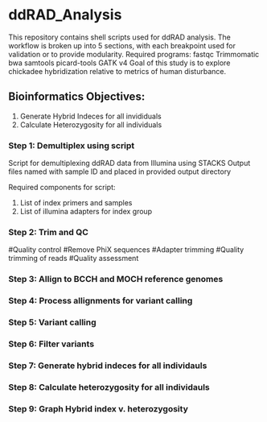 # ddRAD_Analysis
This repository contains shell scripts used for ddRAD analysis.
The workflow is broken up into 5 sections, with each breakpoint used for validation or to provide modularity.
Required programs: fastqc Trimmomatic bwa samtools picard-tools GATK v4
Goal of this study is to explore chickadee hybridization relative to metrics of human disturbance.

## Bioinformatics  Objectives:
1. Generate Hybrid Indeces for all invididuals 
2. Calculate Heterozygosity for all individuals 

### Step 1: Demultiplex using script
Script for demultiplexing ddRAD data from Illumina using STACKS
Output files named with sample ID and placed in provided output directory

Required components for script:

1. List of index primers and samples
2. List of illumina adapters for index group
 
 
### Step 2: Trim and QC
 
 
#Quality control
#Remove PhiX sequences
#Adapter trimming
#Quality trimming of reads
#Quality assessment
 
### Step 3: Allign to BCCH and MOCH reference genomes
 
### Step 4: Process allignments for variant calling
 
### Step 5: Variant calling
 
### Step 6: Filter variants
 
### Step 7: Generate hybrid indeces for all individauls
 
### Step 8: Calculate heterozygosity for all individauls
 
### Step 9: Graph Hybrid index v. heterozygosity


